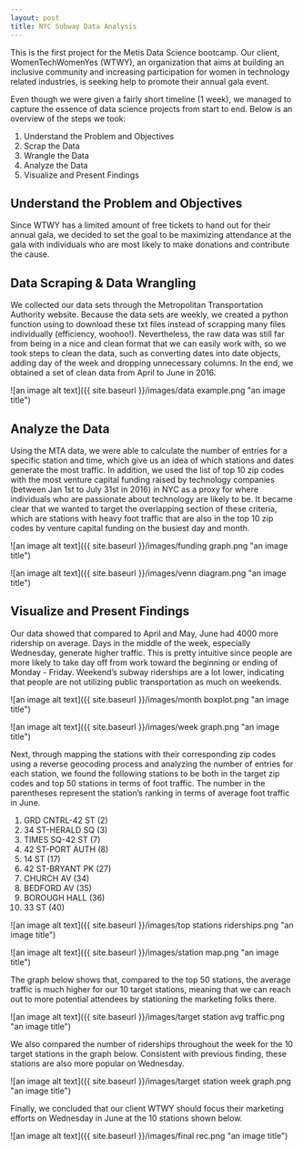 ```yaml
---
layout: post
title: NYC Subway Data Analysis
---
```


This is the first project for the Metis Data Science bootcamp. Our client, WomenTechWomenYes (WTWY), an organization that aims at building an inclusive community and increasing participation for women in technology related industries, is seeking help to promote their annual gala event.

Even though we were given a fairly short timeline (1 week), we managed to capture the essence of data science projects from start to end. Below is an overview of the steps we took:

1. Understand the Problem and Objectives
2. Scrap the Data
3. Wrangle the Data
4. Analyze the Data
5. Visualize and Present Findings


## Understand the Problem and Objectives

Since WTWY has a limited amount of free tickets to hand out for their annual gala, we decided to set the goal to be maximizing attendance at the gala with individuals who are most likely to make donations and contribute the cause. 

## Data Scraping & Data Wrangling

We collected our data sets through the Metropolitan Transportation Authority website. Because the data sets are weekly, we created a python function using to download these txt files instead of scrapping many files individually (efficiency, woohoo!). Nevertheless, the raw data was still far from being in a nice and clean format that we can easily work with, so we took steps to clean the data, such as converting dates into date objects, adding day of the week and dropping unnecessary columns. In the end, we obtained a set of clean data from April to June in 2016.

![an image alt text]({{ site.baseurl }}/images/data example.png "an image title")


## Analyze the Data

Using the MTA data, we were able to calculate the number of entries for a specific station and time, which give us an idea of which stations and dates generate the most traffic. In addition, we used the list of top 10 zip codes with the most venture capital funding raised by technology companies (between Jan 1st to July 31st in 2016) in NYC as a proxy for where individuals who are passionate about technology are likely to be. It became clear that we wanted to target the overlapping section of these criteria, which are stations with heavy foot traffic that are also in the top 10 zip codes by venture capital funding on the busiest day and month.

![an image alt text]({{ site.baseurl }}/images/funding graph.png "an image title")

![an image alt text]({{ site.baseurl }}/images/venn diagram.png "an image title")

## Visualize and Present Findings

Our data showed that compared to April and May, June had 4000 more ridership on average. Days in the middle of the week, especially Wednesday, generate higher traffic. This is pretty intuitive since people are more likely to take day off from work toward the beginning or ending of Monday - Friday. Weekend’s subway riderships are a lot lower, indicating that people are not utilizing public transportation as much on weekends.


![an image alt text]({{ site.baseurl }}/images/month boxplot.png "an image title")

![an image alt text]({{ site.baseurl }}/images/week graph.png "an image title")


Next, through mapping the stations with their corresponding zip codes using a reverse geocoding process and analyzing the number of entries for each station, we found the following stations to be both in the target zip codes and top 50 stations in terms of foot traffic. The number in the parentheses represent the station’s ranking in terms of average foot traffic in June.

1. GRD CNTRL-42 ST (2)
2. 34 ST-HERALD SQ (3)
3. TIMES SQ-42 ST (7)
4. 42 ST-PORT AUTH (8)
5. 14 ST (17)
6. 42 ST-BRYANT PK (27)
7. CHURCH AV (34)
8. BEDFORD AV (35)
9. BOROUGH HALL (36)
10. 33 ST (40)

![an image alt text]({{ site.baseurl }}/images/top stations riderships.png "an image title")

![an image alt text]({{ site.baseurl }}/images/station map.png "an image title")


The graph below shows that, compared to the top 50 stations, the average traffic is much higher for our 10 target stations, meaning that we can reach out to more potential attendees by stationing the marketing folks there.

![an image alt text]({{ site.baseurl }}/images/target station avg traffic.png "an image title")


We also compared the number of riderships throughout the week for the 10 target stations in the graph below. Consistent with previous finding, these stations are also more popular on Wednesday.

![an image alt text]({{ site.baseurl }}/images/target station week graph.png "an image title")

Finally, we concluded that our client WTWY should focus their marketing efforts on Wednesday in June at the 10 stations shown below.

![an image alt text]({{ site.baseurl }}/images/final rec.png "an image title")
